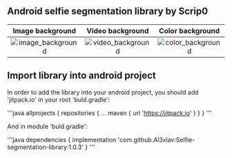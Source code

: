 ## Android selfie segmentation library by Scrip0

| Image background | Video background | Color background |
| :---: | :---: | :---: |
| ![image_background](docs/images/Backremlib/image.gif) | ![video_background](docs/images/Backremlib/video.gif) | ![color_background](docs/images/Backremlib/color.gif) |

## Import library into android project

In order to add the library into your android project, you should add 'jitpack.io' in your root 'buld.gradle':

'''java
allprojects {
    repositories {
        ...
        maven { url 'https://jitpack.io' }
    }
}
'''

And in module 'buld.gradle':

'''java
dependencies {
    implementation 'com.github.Al3xlav:Selfie-segmentation-library:1.0.3'
}
'''
